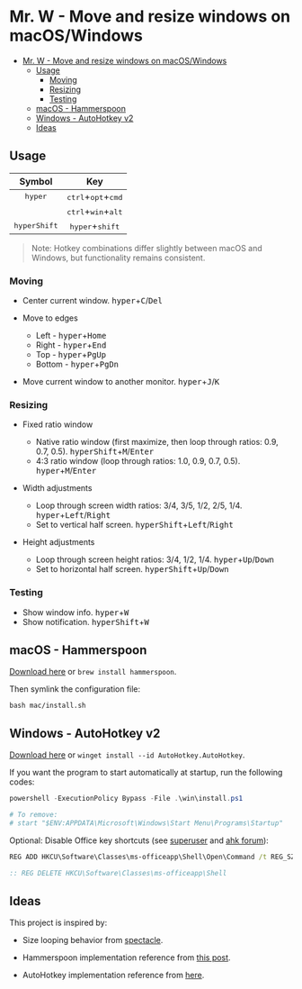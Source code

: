 # Mr. W - Move and resize windows on macOS/Windows

- [Mr. W - Move and resize windows on macOS/Windows](#mr-w---move-and-resize-windows-on-macoswindows)
  - [Usage](#usage)
    - [Moving](#moving)
    - [Resizing](#resizing)
    - [Testing](#testing)
  - [macOS - Hammerspoon](#macos---hammerspoon)
  - [Windows - AutoHotkey v2](#windows---autohotkey-v2)
  - [Ideas](#ideas)

## Usage

|        Symbol         |                      Key                      |
| :-------------------: | :-------------------------------------------: |
|   <kbd>hyper</kbd>    | <kbd>ctrl</kbd>+<kbd>opt</kbd>+<kbd>cmd</kbd> |
|                       | <kbd>ctrl</kbd>+<kbd>win</kbd>+<kbd>alt</kbd> |
| <kbd>hyperShift</kbd> |       <kbd>hyper</kbd>+<kbd>shift</kbd>       |

> Note: Hotkey combinations differ slightly between macOS and Windows, but functionality remains consistent.

### Moving

* Center current window. <kbd>hyper</kbd>+<kbd>C</kbd>/<kbd>Del</kbd>

* Move to edges
    * Left   - <kbd>hyper</kbd>+<kbd>Home</kbd>
    * Right  - <kbd>hyper</kbd>+<kbd>End</kbd>
    * Top    - <kbd>hyper</kbd>+<kbd>PgUp</kbd>
    * Bottom - <kbd>hyper</kbd>+<kbd>PgDn</kbd>

* Move current window to another monitor. <kbd>hyper</kbd>+<kbd>J</kbd>/<kbd>K</kbd>

### Resizing

* Fixed ratio window
    * Native ratio window (first maximize, then loop through ratios: 0.9, 0.7, 0.5). <kbd>hyperShift</kbd>+<kbd>M</kbd>/<kbd>Enter</kbd>
    * 4:3 ratio window (loop through ratios: 1.0, 0.9, 0.7, 0.5). <kbd>hyper</kbd>+<kbd>M</kbd>/<kbd>Enter</kbd>

* Width adjustments
    * Loop through screen width ratios: 3/4, 3/5, 1/2, 2/5, 1/4. <kbd>hyper</kbd>+<kbd>Left</kbd>/<kbd>Right</kbd>
    * Set to vertical half screen. <kbd>hyperShift</kbd>+<kbd>Left</kbd>/<kbd>Right</kbd>

* Height adjustments
    * Loop through screen height ratios: 3/4, 1/2, 1/4. <kbd>hyper</kbd>+<kbd>Up</kbd>/<kbd>Down</kbd>
    * Set to horizontal half screen. <kbd>hyperShift</kbd>+<kbd>Up</kbd>/<kbd>Down</kbd>

### Testing

* Show window info. <kbd>hyper</kbd>+<kbd>W</kbd>
* Show notification. <kbd>hyperShift</kbd>+<kbd>W</kbd>

## macOS - Hammerspoon

[Download here](https://www.hammerspoon.org) or `brew install hammerspoon`.

Then symlink the configuration file:

```shell
bash mac/install.sh

```

## Windows - AutoHotkey v2

[Download here](https://www.autohotkey.com/) or `winget install --id AutoHotkey.AutoHotkey`.

If you want the program to start automatically at startup, run the following codes:

```powershell
powershell -ExecutionPolicy Bypass -File .\win\install.ps1

# To remove:
# start "$ENV:APPDATA\Microsoft\Windows\Start Menu\Programs\Startup"

```

Optional: Disable Office key shortcuts (see [superuser](https://superuser.com/questions/1455857/how-to-disable-office-key-keyboard-shortcut-opening-office-app) and [ahk forum](https://www.autohotkey.com/boards/viewtopic.php?t=65573)):

```cmd
REG ADD HKCU\Software\Classes\ms-officeapp\Shell\Open\Command /t REG_SZ /d rundll32

:: REG DELETE HKCU\Software\Classes\ms-officeapp\Shell

```

## Ideas

This project is inspired by:

* Size looping behavior from [spectacle](https://github.com/eczarny/spectacle).

* Hammerspoon implementation reference from [this post](http://songchenwen.com/tech/2015/04/02/hammerspoon-mac-window-manager/).

* AutoHotkey implementation reference from [here](https://github.com/justcla/WindowHotKeys).
